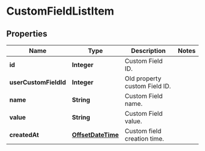 
# CustomFieldListItem

## Properties
Name | Type | Description | Notes
------------ | ------------- | ------------- | -------------
**id** | **Integer** | Custom Field ID. | 
**userCustomFieldId** | **Integer** | Old property custom Field ID. | 
**name** | **String** | Custom Field name. | 
**value** | **String** | Custom Field value. | 
**createdAt** | [**OffsetDateTime**](OffsetDateTime.md) | Custom field creation time. | 



